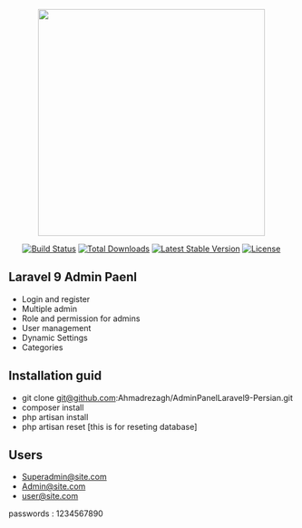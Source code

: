 <p align="center"><a href="https://laravel.com" target="_blank"><img src="https://raw.githubusercontent.com/laravel/art/master/logo-lockup/5%20SVG/2%20CMYK/1%20Full%20Color/laravel-logolockup-cmyk-red.svg" width="400"></a></p>

<p align="center">
<a href="https://travis-ci.org/laravel/framework"><img src="https://travis-ci.org/laravel/framework.svg" alt="Build Status"></a>
<a href="https://packagist.org/packages/laravel/framework"><img src="https://img.shields.io/packagist/dt/laravel/framework" alt="Total Downloads"></a>
<a href="https://packagist.org/packages/laravel/framework"><img src="https://img.shields.io/packagist/v/laravel/framework" alt="Latest Stable Version"></a>
<a href="https://packagist.org/packages/laravel/framework"><img src="https://img.shields.io/packagist/l/laravel/framework" alt="License"></a>
</p>

## Laravel 9 Admin Paenl

- Login and register
- Multiple admin
- Role and permission for admins
- User management
- Dynamic Settings
- Categories


## Installation guid

- git clone git@github.com:Ahmadrezagh/AdminPanelLaravel9-Persian.git
- composer install
- php artisan install
- php artisan reset [this is for reseting database]


## Users

- Superadmin@site.com
- Admin@site.com
- user@site.com 
  
passwords : 1234567890



